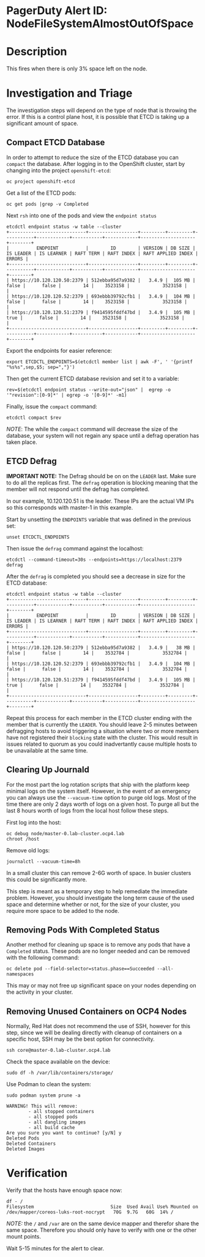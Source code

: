 # PagerDuty Alert ID: NodeFileSystemAlmostOutOfSpace
# Description

This fires when there is only 3% space left on the node. 

# Investigation and Triage

The investigation steps will depend on the type of node that is throwing the error. If this is a control plane host, it is possible that ETCD is taking up a significant amount of space. 

## Compact ETCD Database

In order to attempt to reduce the size of the ETCD database you can `compact` the database. After logging in to the OpenShift cluster, start by changing into the project `openshift-etcd`:

```
oc project openshift-etcd
```

Get a list of the ETCD pods:

```
oc get pods |grep -v Completed
```

Next `rsh` into one of the pods and view the `endpoint status`

```
etcdctl endpoint status -w table --cluster
+----------------------------+------------------+---------+---------+-----------+------------+-----------+------------+--------------------+--------+
|          ENDPOINT          |        ID        | VERSION | DB SIZE | IS LEADER | IS LEARNER | RAFT TERM | RAFT INDEX | RAFT APPLIED INDEX | ERRORS |
+----------------------------+------------------+---------+---------+-----------+------------+-----------+------------+--------------------+--------+
| https://10.120.120.50:2379 | 512ebba95d7a9382 |   3.4.9 |  105 MB |     false |      false |        14 |    3523158 |            3523158 |        |
| https://10.120.120.52:2379 | 693ebbb39792cfb1 |   3.4.9 |  104 MB |     false |      false |        14 |    3523158 |            3523158 |        |
| https://10.120.120.51:2379 | f9414595fddf47bd |   3.4.9 |  105 MB |      true |      false |        14 |    3523158 |            3523158 |        |
+----------------------------+------------------+---------+---------+-----------+------------+-----------+------------+--------------------+--------+
```

Export the endpoints for easier reference:

```
export ETCDCTL_ENDPOINTS=$(etcdctl member list | awk -F', ' '{printf "%s%s",sep,$5; sep=","}')
```

Then get the current ETCD database revision and set it to a variable:

```
rev=$(etcdctl endpoint status --write-out="json" |  egrep -o '"revision":[0-9]*' | egrep -o '[0-9]*' -m1)
```

Finally, issue the `compact` command:

```
etcdctl compact $rev
```

*NOTE*: The while the `compact` command will decrease the size of the database, your system will not regain any space until a defrag operation has taken place.

## ETCD Defrag

**IMPORTANT NOTE:** The Defrag should be on on the `LEADER` last. Make sure to do all the replicas first. The `defrag` operation is blocking meaning that the member will not respond until the defrag has completed.

In our example, 10.120.120.51 is the leader. These IPs are the actual VM IPs so this corresponds with master-1 in this example.

Start by unsetting the `ENDPOINTS` variable that was defined in the previous set:

```
unset ETCDCTL_ENDPOINTS
```

Then issue the `defrag` command against the localhost:

```
etcdctl --command-timeout=30s --endpoints=https://localhost:2379 defrag
```

After the `defrag` is completed you should see a decrease in size for the ETCD database:

```
etcdctl endpoint status -w table --cluster
+----------------------------+------------------+---------+---------+-----------+------------+-----------+------------+--------------------+--------+
|          ENDPOINT          |        ID        | VERSION | DB SIZE | IS LEADER | IS LEARNER | RAFT TERM | RAFT INDEX | RAFT APPLIED INDEX | ERRORS |
+----------------------------+------------------+---------+---------+-----------+------------+-----------+------------+--------------------+--------+
| https://10.120.120.50:2379 | 512ebba95d7a9382 |   3.4.9 |   38 MB |     false |      false |        14 |    3532784 |            3532784 |        |
| https://10.120.120.52:2379 | 693ebbb39792cfb1 |   3.4.9 |  104 MB |     false |      false |        14 |    3532784 |            3532784 |        |
| https://10.120.120.51:2379 | f9414595fddf47bd |   3.4.9 |  105 MB |      true |      false |        14 |    3532784 |            3532784 |        |
+----------------------------+------------------+---------+---------+-----------+------------+-----------+------------+--------------------+--------+
```

Repeat this process for each member in the ETCD cluster ending with the member that is currently the `LEADER`. You should leave 2-5 minutes between defragging hosts to avoid triggering a situation where two or more members have not registered their `blocking` state with the cluster. This would result in issues related to quorum as you could inadvertantly cause multiple hosts to be unavailable at the same time.

## Clearing Up Journald

For the most part the log rotation scripts that ship with the platform keep minimal logs on the system itself. However, in the event of an emergency you can always use the `--vacuum-time` option to purge old logs. Most of the time there are only 2 days worth of logs on a given host. To purge all but the last 8 hours worth of logs from the local host follow these steps. 

First log into the host:

```
oc debug node/master-0.lab-cluster.ocp4.lab
chroot /host
```

Remove old logs:

```
journalctl --vacuum-time=8h
```

In a small cluster this can remove 2-6G worth of space. In busier clusters this could be significantly more.

This step is meant as a temporary step to help remediate the immediate problem. However, you should investigate the long term cause of the used space and determine whether or not, for the size of your cluster, you require more space to be added to the node.

## Removing Pods With Completed Status

Another method for cleaning up space is to remove any pods that have a `Completed` status. These pods are no longer needed and can be removed with the following command:

```
oc delete pod --field-selector=status.phase==Succeeded --all-namespaces
```

This may or may not free up significant space on your nodes depending on the activity in your cluster.

## Removing Unused Containers on OCP4 Nodes

Normally, Red Hat does not recommend the use of SSH, however for this step, since we will be dealing directly with cleanup of containers on a specific host, SSH may be the best option for connectivity.

```
ssh core@master-0.lab-cluster.ocp4.lab
```

Check the space available on the device:

```
sudo df -h /var/lib/containers/storage/
```

Use Podman to clean the system:

```
sudo podman system prune -a

WARNING! This will remove:
        - all stopped containers
        - all stopped pods
        - all dangling images
        - all build cache
Are you sure you want to continue? [y/N] y
Deleted Pods
Deleted Containers
Deleted Images
```


# Verification

Verify that the hosts have enough space now:

```
df - /
Filesystem                            Size  Used Avail Use% Mounted on
/dev/mapper/coreos-luks-root-nocrypt   70G  9.7G   60G  14% /

```

*NOTE:* the `/` and `/var` are on the same device mapper and therefor share the same space. Therefore you should only have to verify with one or the other mount points.

Wait 5-15 minutes for the alert to clear.